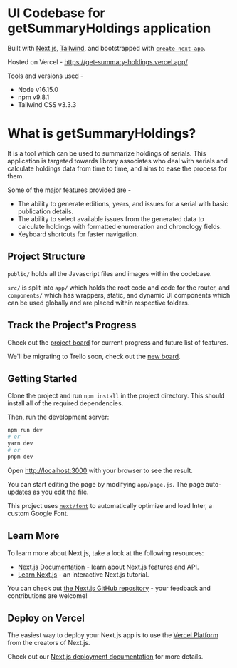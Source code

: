 # UI Codebase for getSummaryHoldings application
Built with [Next.js](https://nextjs.org/), [Tailwind](https://tailwindcss.com/), and bootstrapped with [`create-next-app`](https://github.com/vercel/next.js/tree/canary/packages/create-next-app).

Hosted on Vercel - https://get-summary-holdings.vercel.app/

Tools and versions used -

- Node v16.15.0
- npm v9.8.1
- Tailwind CSS v3.3.3

# What is getSummaryHoldings?
It is a tool which can be used to summarize holdings of serials. This application is targeted towards library associates who deal with serials and calculate holdings data from time to time, and aims to ease the process for them. 

Some of the major features provided are -

- The ability to generate editions, years, and issues for a serial with basic publication details.
- The ability to select available issues from the generated data to calculate holdings with formatted enumeration and chronology fields.
- Keyboard shortcuts for faster navigation.

## Project Structure
`public/` holds all the Javascript files and images within the codebase.

`src/` is split into `app/` which holds the root code and code for the router, and `components/` which has wrappers, static, and dynamic UI components which can be used globally and are placed within respective folders.

## Track the Project's Progress
Check out the [project board](https://github.com/users/Shira98/projects/4/views/1) for current progress and future list of features. 

We'll be migrating to Trello soon, check out the [new board](https://trello.com/b/3CmgViGr/agile-scrum).


## Getting Started

Clone the project and run `npm install` in the project directory. This should install all of the required dependencies.

Then, run the development server:

```bash
npm run dev
# or
yarn dev
# or
pnpm dev
```

Open [http://localhost:3000](http://localhost:3000) with your browser to see the result.

You can start editing the page by modifying `app/page.js`. The page auto-updates as you edit the file.

This project uses [`next/font`](https://nextjs.org/docs/basic-features/font-optimization) to automatically optimize and load Inter, a custom Google Font.

## Learn More

To learn more about Next.js, take a look at the following resources:

- [Next.js Documentation](https://nextjs.org/docs) - learn about Next.js features and API.
- [Learn Next.js](https://nextjs.org/learn) - an interactive Next.js tutorial.

You can check out [the Next.js GitHub repository](https://github.com/vercel/next.js/) - your feedback and contributions are welcome!

## Deploy on Vercel

The easiest way to deploy your Next.js app is to use the [Vercel Platform](https://vercel.com/new?utm_medium=default-template&filter=next.js&utm_source=create-next-app&utm_campaign=create-next-app-readme) from the creators of Next.js.

Check out our [Next.js deployment documentation](https://nextjs.org/docs/deployment) for more details.
